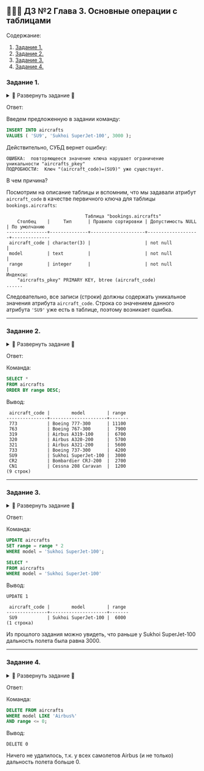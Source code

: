 ## 👨🏻‍💻 ДЗ №2 Глава 3. Основные операции с таблицами

Содержание:
1. [Задание 1.](#задание_1)
2. [Задание 2.](#задание_2)
3. [Задание 3.](#задание_3)
4. [Задание 4.](#задание_4)

### **Задание 1.** <a name="задание_1"></a>

<details>
<summary>🔽 Развернуть задание 🔽</summary>
Задание:

Попробуйте ввести в таблицу `aircrafts` строку с таким значением атрибута
«Код самолета» (`aircraft_code`), которое вы уже вводили, например:
```SQL
INSERT INTO aircrafts
VALUES ( 'SU9', 'Sukhoi SuperJet-100', 3000 );
```
Обратите внимание, что в этой команде мы не привели список атрибутов, что
вполне допустимо при задании значений атрибутов в том же порядке, в котором
атрибуты следуют в определении таблицы. Но в ваших прикладных программах
так поступать все же не следует, поскольку в случае возможной реструктуризации 
таблицы и изменения порядка следования атрибутов в ней ваши команды
`INSERT` могут перестать работать корректно.
Вы получите сообщение об ошибке.
```
ОШИБКА: повторяющееся значение ключа нарушает ограничение
уникальности "aircrafts_pkey"
ПОДРОБНОСТИ: Ключ "(aircraft_code)=(SU9)" уже существует.
```
Подумайте, почему появилось сообщение. Если вы забыли структуру таблицы
`aircrafts`, то можно вывести ее определение на экран с помощью команды
`\d aircrafts`
</details>

Ответ:

Введем предложенную в задании команду:
```SQL
INSERT INTO aircrafts
VALUES ( 'SU9', 'Sukhoi SuperJet-100', 3000 );
```

Действительно, СУБД вернет ошибку:
```
ОШИБКА:  повторяющееся значение ключа нарушает ограничение уникальности "aircrafts_pkey"
ПОДРОБНОСТИ:  Ключ "(aircraft_code)=(SU9)" уже существует.
```

В чем причина?

Посмотрим на описание таблицы и вспомним, что мы задавали атрибут `aircraft_code` 
в качестве первичного ключа для таблицы `bookings.aircrafts`:

```
                             Таблица "bookings.aircrafts"
    Столбец    |     Тип      | Правило сортировки | Допустимость NULL | По умолчанию 
---------------+--------------+--------------------+-------------------+--------------
 aircraft_code | character(3) |                    | not null          | 
 model         | text         |                    | not null          | 
 range         | integer      |                    | not null          | 
Индексы:
    "aircrafts_pkey" PRIMARY KEY, btree (aircraft_code)
......
```

Следовательно, все записи (строки) должны содержать уникальное значения атрибута `aircraft_code`.
Строка со значением данного атрибута `'SU9'` уже есть в таблице, поэтому возникает ошибка.

---

### **Задание 2.** <a name="задание_2"></a> 

<details>
<summary>🔽 Развернуть задание 🔽</summary>
Задание:

Предложение `ORDER BY` команды `SELECT` позволяет отсортировать данные при
выводе. По умолчанию сортировка выполняется по возрастанию значений атрибута, 
указанного в этом предложении. Но можно упорядочить строки и по
убыванию значения атрибута. Для этого нужно после имени атрибута в предложении 
`ORDER BY` добавить ключевое слово `DESC` (это сокращение от слова
descendant — убывающий порядок). Самостоятельно напишите команду для выборки 
всех строк из таблицы `aircrafts`, чтобы строки были упорядочены по убыванию 
значения атрибута «Максимальная дальность полета, км» (`range`).
</details>

Ответ:

Команда:
```SQL
SELECT *
FROM aircrafts 
ORDER BY range DESC;
```

Вывод:
```
 aircraft_code |        model        | range 
---------------+---------------------+-------
 773           | Boeing 777-300      | 11100
 763           | Boeing 767-300      |  7900
 319           | Airbus A319-100     |  6700
 320           | Airbus A320-200     |  5700
 321           | Airbus A321-200     |  5600
 733           | Boeing 737-300      |  4200
 SU9           | Sukhoi SuperJet-100 |  3000
 CR2           | Bombardier CRJ-200  |  2700
 CN1           | Cessna 208 Caravan  |  1200
(9 строк)
```

---

### **Задание 3.** <a name="задание_3"></a> 

<details>
<summary>🔽 Развернуть задание 🔽</summary>
Задание:

Команда `UPDATE` позволяет в процессе обновления выполнять арифметические
действия над значениями, находящимися в строках таблицы. Представим себе,
что двигатели самолета Sukhoi SuperJet стали в два раза экономичнее, вследствие
чего дальность полета этого лайнера возросла ровно в два раза. Команда
`UPDATE` позволяет увеличить значение атрибута `range` в строке, хранящей 
информацию об этом самолете, даже не выполняя предварительно выборку с целью 
выяснения текущего значения этого атрибута. При присваивании нового
значения атрибуту `range` можно справа от знака «=» написать не только числовую 
константу, но и целое выражение. В нашем случае оно будет простым:
`range = range * 2`. Самостоятельно напишите команду `UPDATE` полностью, при
этом не забудьте, что увеличить дальность полета нужно только у одной модели 
— Sukhoi SuperJet, поэтому необходимо использовать условие `WHERE`. Затем
с помощью команды `SELECT` проверьте полученный результат
</details>

Ответ:

Команда:
```SQL
UPDATE aircrafts 
SET range = range * 2
WHERE model = 'Sukhoi SuperJet-100';

SELECT * 
FROM aircrafts 
WHERE model = 'Sukhoi SuperJet-100'
```

Вывод:
```
UPDATE 1

 aircraft_code |        model        | range 
---------------+---------------------+-------
 SU9           | Sukhoi SuperJet-100 |  6000
(1 строка)
```

Из прошлого задания можно увидеть, что раньше у Sukhoi SuperJet-100 дальность полета была равна 3000.

---

### **Задание 4.** <a name="задание_4"></a> 

<details>
<summary>🔽 Развернуть задание 🔽</summary>
Задание:

Если в предложении `WHERE` команды `DELETE` вы укажете логически и синтаксически 
корректное условие, но строк, удовлетворяющих этому условию, в таблице 
не окажется, то в ответ СУБД выведет сообщение `DELETE 0`.
Такая ситуация не является ошибкой или сбоем в работе СУБД. Например, 
если после удаления какой-то строки вы повторно попытаетесь удалить ее же, то
получите именно такое сообщение.

Самостоятельно смоделируйте описанную ситуацию, подобрав условие, которому 
гарантированно не соответствует ни одна строка в таблице «Самолеты» (`aircrafts`).
</details>

Ответ:

Команда:
```SQL
DELETE FROM aircrafts 
WHERE model LIKE 'Airbus%'
AND range <= 0;
```

Вывод:
```
DELETE 0
```

Ничего не удалилось, т.к. у всех самолетов Airbus (и не только) дальность полета больше 0.